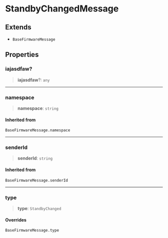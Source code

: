 # StandbyChangedMessage

## Extends

- `BaseFirmwareMessage`

## Properties

### __iajasdfaw__?

> **__iajasdfaw__**?: `any`

***

### namespace

> **namespace**: `string`

#### Inherited from

`BaseFirmwareMessage.namespace`

***

### senderId

> **senderId**: `string`

#### Inherited from

`BaseFirmwareMessage.senderId`

***

### type

> **type**: `StandbyChanged`

#### Overrides

`BaseFirmwareMessage.type`
